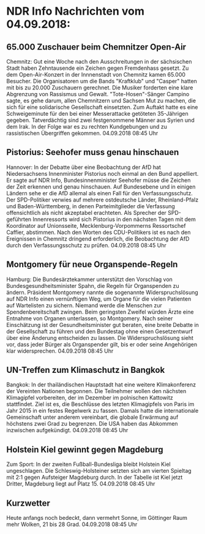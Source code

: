 # NDR Info Nachrichten vom 04.09.2018:


## 65.000 Zuschauer beim Chemnitzer Open-Air
Chemnitz: Gut eine Woche nach den Ausschreitungen in der sächsischen Stadt haben Zehntausende ein Zeichen gegen Fremdenhass gesetzt. Zu dem Open-Air-Konzert in der Innnenstadt von Chemnitz kamen 65.000 Besucher. Die Organisatoren um die Bands "Kraftklub" und "Casper" hatten mit bis zu 20.000 Zuschauern gerechnet. Die Musiker forderten eine klare Abgrenzung von Rassismus und Gewalt. "Tote-Hosen"-Sänger Campino sagte, es gehe darum, allen Chemnitzern und Sachsen Mut zu machen, die sich für eine solidarische Gesellschaft einsetzten. Zum Auftakt hatte es eine Schweigeminute für den bei einer Messerattacke getöteten 35-Jährigen gegeben. Tatverdächtig sind zwei festgenommene Männer aus Syrien und dem Irak. In der Folge war es zu rechten Kundgebungen und zu rassistischen Übergriffen gekommen. 04.09.2018 08:45 Uhr 

## Pistorius: Seehofer muss genau hinschauen
Hannover: In der Debatte über eine Beobachtung der AfD hat Niedersachsens Innenminister Pistorius noch einmal an den Bund appelliert. Er sagte auf NDR Info, Bundesinnenminister Seehofer müsse die Zeichen der Zeit erkennen und genau hinschauen. Auf Bundesebene und in einigen Ländern sehe er die AfD allemal als einen Fall für den Verfassungsschutz. Der SPD-Politiker verwies auf mehrere ostdeutsche Länder, Rheinland-Pfalz und Baden-Württemberg, in denen Parteimitglieder die Verfassung offensichtlich als nicht akzeptabel erachteten. Als Sprecher der SPD-geführten Innenressorts wird sich Pistorius in den nächsten Tagen mit dem Koordinator auf Unionsseite, Mecklenburg-Vorpommerns Ressortschef Caffier, abstimmen. Nach den Worten des CDU-Politikers ist es nach den Ereignissen in Chemnitz dringend erforderlich, die Beobachtung der AfD durch den Verfassungsschutz zu prüfen. 04.09.2018 08:45 Uhr 

## Montgomery für neue Organspende-Regeln
Hamburg: Die Bundesärztekammer unterstützt den Vorschlag von Bundesgesundheitsminister Spahn, die Regeln für Organspenden zu ändern. Präsident Montgomery nannte die sogenannte Widerspruchslösung auf NDR Info einen vernünftigen Weg, um Organe für die vielen Patienten auf Wartelisten zu sichern. Niemand werde die Menschen zur Spendenbereitschaft zwingen. Beim geringsten Zweifel würden Ärzte eine Entnahme von Organen unterlassen, so Montgomery. Nach seiner Einschätzung ist der Gesundheitsminister gut beraten, eine breite Debatte in der Gesellschaft zu führen und den Bundestag ohne einen Gesetzentwurf über eine Änderung entscheiden zu lassen. Die Widerspruchslösung sieht vor, dass jeder Bürger als Organspender gilt, bis er oder seine Angehörigen klar widersprechen. 04.09.2018 08:45 Uhr 

## UN-Treffen zum Klimaschutz in Bangkok
Bangkok: In der thailändischen Hauptstadt hat eine weitere Klimakonferenz der Vereinten Nationen begonnen. Die Teilnehmer wollen den nächsten Klimagipfel vorbereiten, der im Dezember im polnischen Kattowitz stattfindet. Ziel ist es, die Beschlüsse des letzten Klimagipfels von Paris im Jahr 2015 in ein festes Regelwerk zu fassen. Damals hatte die internationale Gemeinschaft unter anderem vereinbart, die globale Erwärmung auf höchstens zwei Grad zu begrenzen. Die USA haben das Abkommen inzwischen aufgekündigt. 04.09.2018 08:45 Uhr 

## Holstein Kiel gewinnt gegen Magdeburg
Zum Sport: In der zweiten Fußball-Bundesliga bleibt Holstein Kiel ungeschlagen. Die Schleswig-Holsteiner setzten sich am vierten Spieltag mit 2:1 gegen Aufsteiger Magdeburg durch. In der Tabelle ist Kiel jetzt Dritter, Magdeburg liegt auf Platz 15. 04.09.2018 08:45 Uhr 

## Kurzwetter
Heute anfangs noch bedeckt, dann vermehrt Sonne, im Göttinger Raum mehr Wolken, 21 bis 28 Grad. 04.09.2018 08:45 Uhr 
